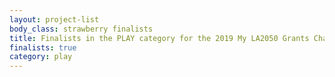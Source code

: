 ```yaml
---
layout: project-list
body_class: strawberry finalists
title: Finalists in the PLAY category for the 2019 My LA2050 Grants Challenge
finalists: true
category: play
---
```

